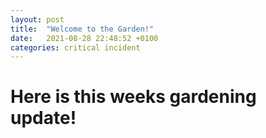 ```yaml
---
layout: post
title:  "Welcome to the Garden!"
date:   2021-08-28 22:48:52 +0100
categories: critical incident
---
```


# Here is this weeks gardening update!
